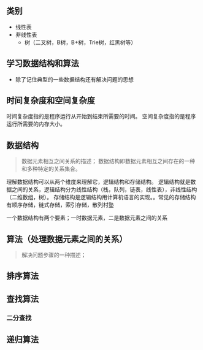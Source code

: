 ## 类别
- 线性表
- 非线性表
  - 树（二叉树，B树，B+树，Trie树，红黑树等）


## 学习数据结构和算法
- 除了记住典型的一些数据结构还有解决问题的思想



## 时间复杂度和空间复杂度
时间复杂度指的是程序运行从开始到结束所需要的时间。
空间复杂度指的是程序运行所需要的内存大小。


## 数据结构
>数据元素相互之间关系的描述； 数据结构即数据元素相互之间存在的一种和多种特定的关系集合。

理解数据结构可以从两个维度来理解它，逻辑结构和存储结构。
逻辑结构就是数据之间的关系，逻辑结构分为线性结构（栈，队列，链表，线性表），非线性结构（二维数组，树）。
存储结构是逻辑结构用计算机语言的实现。。常见的存储结构有顺序存储，链式存储，索引存储，散列村塾

一个数据结构有两个要素；一时数据元素，二是数据元素之间的关系


## 算法（处理数据元素之间的关系）
> 解决问题步骤的一种描述；

## 排序算法


## 查找算法
### 二分查找


## 递归算法